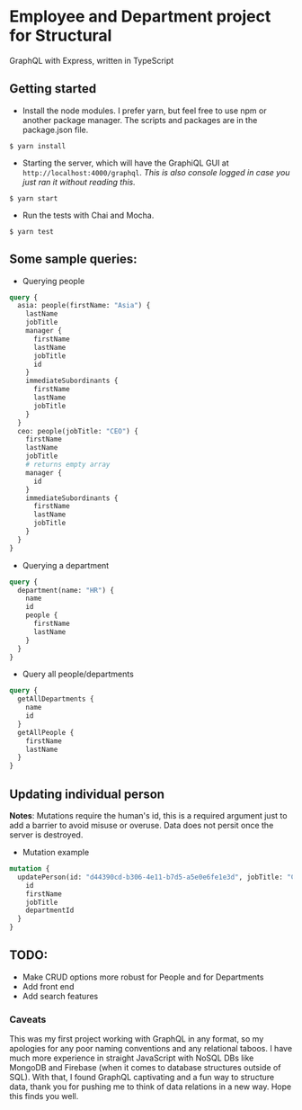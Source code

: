 # Employee and Department project for Structural

GraphQL with Express, written in TypeScript

## Getting started

- Install the node modules. I prefer yarn, but feel free to use npm or another package manager. The scripts and packages are in the package.json file.

```
$ yarn install
```

- Starting the server, which will have the GraphiQL GUI at `http://localhost:4000/graphql`. _This is also console logged in case you just ran it without reading this._

```
$ yarn start
```

- Run the tests with Chai and Mocha.

```
$ yarn test
```

## Some sample queries:

- Querying people

```graphql
query {
  asia: people(firstName: "Asia") {
    lastName
    jobTitle
    manager {
      firstName
      lastName
      jobTitle
      id
    }
    immediateSubordinants {
      firstName
      lastName
      jobTitle
    }
  }
  ceo: people(jobTitle: "CEO") {
    firstName
    lastName
    jobTitle
    # returns empty array
    manager {
      id
    }
    immediateSubordinants {
      firstName
      lastName
      jobTitle
    }
  }
}
```

- Querying a department

```graphql
query {
  department(name: "HR") {
    name
    id
    people {
      firstName
      lastName
    }
  }
}
```

- Query all people/departments

```graphql
query {
  getAllDepartments {
    name
    id
  }
  getAllPeople {
    firstName
    lastName
  }
}
```

## Updating individual person

**Notes**: Mutations require the human's id, this is a required argument just to add a barrier to avoid misuse or overuse. Data does not persit once the server is destroyed.

- Mutation example

```graphql
mutation {
  updatePerson(id: "d44390cd-b306-4e11-b7d5-a5e0e6fe1e3d", jobTitle: "COO") {
    id
    firstName
    jobTitle
    departmentId
  }
}
```

## TODO:
- Make CRUD options more robust for People and for Departments
- Add front end
- Add search features


### Caveats

This was my first project working with GraphQL in any format, so my apologies for any poor naming conventions and any relational taboos. I have much more experience in straight JavaScript with NoSQL DBs like MongoDB and Firebase (when it comes to database structures outside of SQL). With that, I found GraphQL captivating and a fun way to structure data, thank you for pushing me to think of data relations in a new way. Hope this finds you well.
